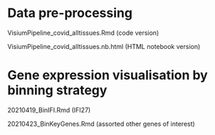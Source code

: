 # Data pre-processing

VisiumPipeline_covid_alltissues.Rmd (code version)

VisiumPipeline_covid_alltissues.nb.html (HTML notebook version)

# Gene expression visualisation by binning strategy

20210419_BinIFI.Rmd (IFI27)

20210423_BinKeyGenes.Rmd (assorted other genes of interest)
